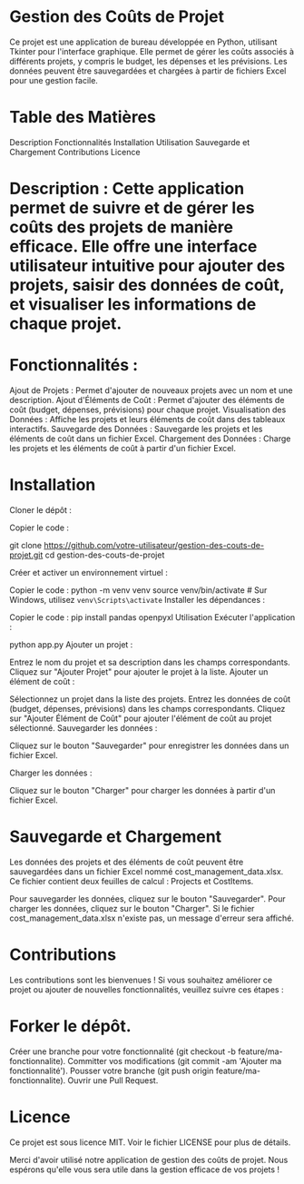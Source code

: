 # Gestion des Coûts de Projet

Ce projet est une application de bureau développée en Python, utilisant Tkinter pour l'interface graphique. Elle permet de gérer les coûts associés à différents projets, y compris le budget, les dépenses et les prévisions. Les données peuvent être sauvegardées et chargées à partir de fichiers Excel pour une gestion facile.

# Table des Matières
Description
Fonctionnalités
Installation
Utilisation
Sauvegarde et Chargement
Contributions
Licence

# Description : Cette application permet de suivre et de gérer les coûts des projets de manière efficace. Elle offre une interface utilisateur intuitive pour ajouter des projets, saisir des données de coût, et visualiser les informations de chaque projet.

# Fonctionnalités : 

Ajout de Projets : Permet d'ajouter de nouveaux projets avec un nom et une description.
Ajout d'Éléments de Coût : Permet d'ajouter des éléments de coût (budget, dépenses, prévisions) pour chaque projet.
Visualisation des Données : Affiche les projets et leurs éléments de coût dans des tableaux interactifs.
Sauvegarde des Données : Sauvegarde les projets et les éléments de coût dans un fichier Excel.
Chargement des Données : Charge les projets et les éléments de coût à partir d'un fichier Excel.

# Installation

Cloner le dépôt :


Copier le code : 

git clone https://github.com/votre-utilisateur/gestion-des-couts-de-projet.git
cd gestion-des-couts-de-projet

Créer et activer un environnement virtuel :


Copier le code : 
python -m venv venv
source venv/bin/activate  # Sur Windows, utilisez `venv\Scripts\activate`
Installer les dépendances :


Copier le code : 
pip install pandas openpyxl
Utilisation
Exécuter l'application :


python app.py
Ajouter un projet :

Entrez le nom du projet et sa description dans les champs correspondants.
Cliquez sur "Ajouter Projet" pour ajouter le projet à la liste.
Ajouter un élément de coût :

Sélectionnez un projet dans la liste des projets.
Entrez les données de coût (budget, dépenses, prévisions) dans les champs correspondants.
Cliquez sur "Ajouter Élément de Coût" pour ajouter l'élément de coût au projet sélectionné.
Sauvegarder les données :

Cliquez sur le bouton "Sauvegarder" pour enregistrer les données dans un fichier Excel.

Charger les données :

Cliquez sur le bouton "Charger" pour charger les données à partir d'un fichier Excel.

# Sauvegarde et Chargement

Les données des projets et des éléments de coût peuvent être sauvegardées dans un fichier Excel nommé cost_management_data.xlsx. Ce fichier contient deux feuilles de calcul : Projects et CostItems.

Pour sauvegarder les données, cliquez sur le bouton "Sauvegarder". Pour charger les données, cliquez sur le bouton "Charger". Si le fichier cost_management_data.xlsx n'existe pas, un message d'erreur sera affiché.

# Contributions

Les contributions sont les bienvenues ! Si vous souhaitez améliorer ce projet ou ajouter de nouvelles fonctionnalités, veuillez suivre ces étapes :

# Forker le dépôt.

Créer une branche pour votre fonctionnalité (git checkout -b feature/ma-fonctionnalite).
Committer vos modifications (git commit -am 'Ajouter ma fonctionnalité').
Pousser votre branche (git push origin feature/ma-fonctionnalite).
Ouvrir une Pull Request.

# Licence

Ce projet est sous licence MIT. Voir le fichier LICENSE pour plus de détails.

Merci d'avoir utilisé notre application de gestion des coûts de projet. Nous espérons qu'elle vous sera utile dans la gestion efficace de vos projets !





